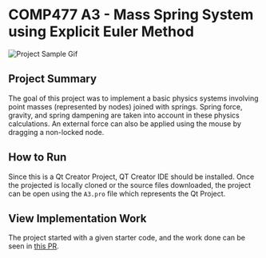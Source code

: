 # COMP477 A3 - Mass Spring System using Explicit Euler Method

![Project Sample Gif](https://user-images.githubusercontent.com/31963426/117589828-11178a00-b0fa-11eb-93e6-2690106302ea.gif)

## Project Summary

The goal of this project was to implement a basic physics systems involving point masses (represented by nodes) joined with springs. Spring force, gravity, and spring dampening are taken into account in these physics calculations. An external force can also be applied using the mouse by dragging a non-locked node.

## How to Run

Since this is a Qt Creator Project, QT Creator IDE should be installed. Once the projected is locally cloned or the source files downloaded, the project can be open using the `A3.pro` file which represents the Qt Project.

##  View Implementation Work

The project started with a given starter code, and the work done can be seen in [this PR](https://github.com/refatK/COMP477_A3_Mass_Spring/pull/1).
